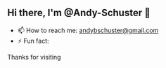 ## Hi there, I'm @Andy-Schuster 👋
- 📫 How to reach me: andybschuster@gmail.com
- ⚡ Fun fact:
  
Thanks for visiting 


<!--
**Andy-Schuster/Andy-Schuster** is a ✨ _special_ ✨ repository because its `README.md` (this file) appears on your GitHub profile.

Here are some ideas to get you started:

- 🔭 I’m currently working on ...
- 🌱 I’m currently learning ...
- 👯 I’m looking to collaborate on ...
- 🤔 I’m looking for help with ...
- 💬 Ask me about ...
- 📫 How to reach me: ...
- 😄 Pronouns: ...
- ⚡ Fun fact: ...
-->
